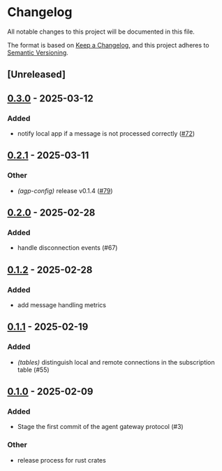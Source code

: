 # Changelog

All notable changes to this project will be documented in this file.

The format is based on [Keep a Changelog](https://keepachangelog.com/en/1.0.0/),
and this project adheres to [Semantic Versioning](https://semver.org/spec/v2.0.0.html).

## [Unreleased]

## [0.3.0](https://github.com/agntcy/agp/compare/agp-datapath-v0.2.1...agp-datapath-v0.3.0) - 2025-03-12

### Added

- notify local app if a message is not processed correctly ([#72](https://github.com/agntcy/agp/pull/72))

## [0.2.1](https://github.com/agntcy/agp/compare/agp-datapath-v0.2.0...agp-datapath-v0.2.1) - 2025-03-11

### Other

- *(agp-config)* release v0.1.4 ([#79](https://github.com/agntcy/agp/pull/79))

## [0.2.0](https://github.com/agntcy/agp/compare/agp-datapath-v0.1.2...agp-datapath-v0.2.0) - 2025-02-28

### Added

- handle disconnection events (#67)

## [0.1.2](https://github.com/agntcy/agp/compare/agp-datapath-v0.1.1...agp-datapath-v0.1.2) - 2025-02-28

### Added

- add message handling metrics

## [0.1.1](https://github.com/agntcy/agp/compare/agp-datapath-v0.1.0...agp-datapath-v0.1.1) - 2025-02-19

### Added

- *(tables)* distinguish local and remote connections in the subscription table (#55)

## [0.1.0](https://github.com/agntcy/agp/releases/tag/agp-gw-data-path-v0.1.0) - 2025-02-09

### Added

- Stage the first commit of the agent gateway protocol (#3)

### Other

- release process for rust crates
